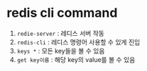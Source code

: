 # redis cli command



1. `redie-server` : 레디스 서버 작동
2. `redis-cli` : 레디스 명령어 사용할 수 있게 진입
3. `keys *` : 모든 key들을 볼 수 있음
4. `get key이름` : 해당 key의 value를 볼 수 있음